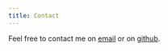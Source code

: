```yaml
---
title: Contact
---
```


Feel free to contact me on [email](mailto:archbung@gmail.com) or on [github](https://github.com/archbung).
